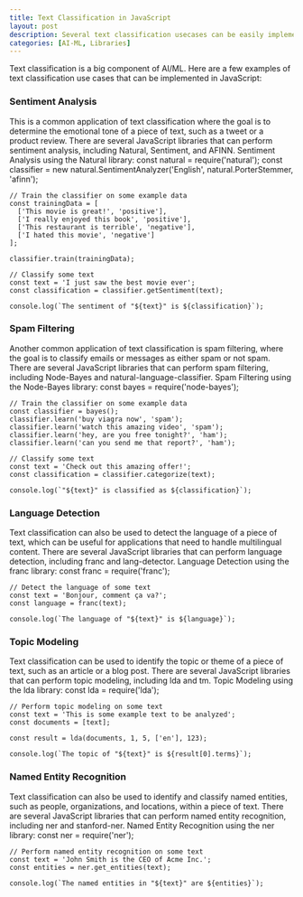 ```yaml
---
title: Text Classification in JavaScript
layout: post
description: Several text classification usecases can be easily implemented in JavaScript using a plathora of libraries.
categories: [AI-ML, Libraries]
---
```

Text classification is a big component of AI/ML. Here are a few examples of text classification use cases that can be implemented in JavaScript:

### Sentiment Analysis
This is a common application of text classification where the goal is to determine the emotional tone of a piece of text, such as a tweet or a product review. There are several JavaScript libraries that can perform sentiment analysis, including Natural, Sentiment, and AFINN. Sentiment Analysis using the Natural library:
    const natural = require('natural');
    const classifier = new natural.SentimentAnalyzer('English', natural.PorterStemmer, 'afinn');

    // Train the classifier on some example data
    const trainingData = [
      ['This movie is great!', 'positive'],
      ['I really enjoyed this book', 'positive'],
      ['This restaurant is terrible', 'negative'],
      ['I hated this movie', 'negative']
    ];

    classifier.train(trainingData);

    // Classify some text
    const text = 'I just saw the best movie ever';
    const classification = classifier.getSentiment(text);

    console.log(`The sentiment of "${text}" is ${classification}`);


### Spam Filtering
Another common application of text classification is spam filtering, where the goal is to classify emails or messages as either spam or not spam. There are several JavaScript libraries that can perform spam filtering, including Node-Bayes and natural-language-classifier. Spam Filtering using the Node-Bayes library:
    const bayes = require('node-bayes');

    // Train the classifier on some example data
    const classifier = bayes();
    classifier.learn('buy viagra now', 'spam');
    classifier.learn('watch this amazing video', 'spam');
    classifier.learn('hey, are you free tonight?', 'ham');
    classifier.learn('can you send me that report?', 'ham');

    // Classify some text
    const text = 'Check out this amazing offer!';
    const classification = classifier.categorize(text);

    console.log(`"${text}" is classified as ${classification}`);


### Language Detection
Text classification can also be used to detect the language of a piece of text, which can be useful for applications that need to handle multilingual content. There are several JavaScript libraries that can perform language detection, including franc and lang-detector. Language Detection using the franc library:
    const franc = require('franc');

    // Detect the language of some text
    const text = 'Bonjour, comment ça va?';
    const language = franc(text);

    console.log(`The language of "${text}" is ${language}`);

### Topic Modeling
Text classification can be used to identify the topic or theme of a piece of text, such as an article or a blog post. There are several JavaScript libraries that can perform topic modeling, including lda and tm. Topic Modeling using the lda library:
    const lda = require('lda');

    // Perform topic modeling on some text
    const text = 'This is some example text to be analyzed';
    const documents = [text];

    const result = lda(documents, 1, 5, ['en'], 123);

    console.log(`The topic of "${text}" is ${result[0].terms}`);


### Named Entity Recognition
Text classification can also be used to identify and classify named entities, such as people, organizations, and locations, within a piece of text. There are several JavaScript libraries that can perform named entity recognition, including ner and stanford-ner. Named Entity Recognition using the ner library:
    const ner = require('ner');

    // Perform named entity recognition on some text
    const text = 'John Smith is the CEO of Acme Inc.';
    const entities = ner.get_entities(text);

    console.log(`The named entities in "${text}" are ${entities}`);
